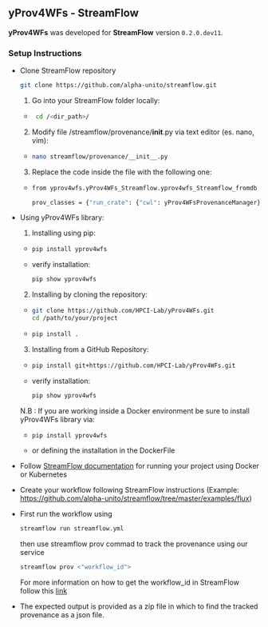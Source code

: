 ## yProv4WFs - StreamFlow
**yProv4WFs** was developed for **StreamFlow** version `0.2.0.dev11`.

### Setup Instructions
- Clone StreamFlow repository
   ```bash
   git clone https://github.com/alpha-unito/streamflow.git
   ```
   1. Go into your StreamFlow folder locally:
   * ```bash
      cd /<dir_path>/
     ```
   2. Modify file /streamflow/provenance/__init__.py via text editor (es. nano, vim):
   * ```bash
     nano streamflow/provenance/__init__.py
     ```
   3. Replace the code inside the file with the following one:
   * ```bash
     from yprov4wfs.yProv4WFs_Streamflow.yprov4wfs_Streamflow_fromdb import yProv4WFsProvenanceManager
     
     prov_classes = {"run_crate": {"cwl": yProv4WFsProvenanceManager}}
     ```

- Using yProv4WFs library:
  1. Installing using pip:
    * ```bash
      pip install yprov4wfs
      ```
    * verify installation: 
      ```bash
      pip show yprov4wfs
      ```
  2. Installing by cloning the repository:
    * ```bash
      git clone https://github.com/HPCI-Lab/yProv4WFs.git
      cd /path/to/your/project
      ```
    * ```bash
      pip install .
      ```
  3. Installing from a GitHub Repository:
     
    * ```bash
      pip install git+https://github.com/HPCI-Lab/yProv4WFs.git
      ```
    * verify installation: 
      ```bash
      pip show yprov4wfs
      ```
  
  N.B : If you are working inside a Docker environment be sure to install yProv4WFs library via:
    * ```bash
      pip install yprov4wfs
      ```
    * or defining the installation in the DockerFile
<!--
- Add StreamFlow folder into your own project
-->

- Follow [StreamFlow documentation](https://github.com/alpha-unito/streamflow/blob/master/README.md) for running your project using Docker or Kubernetes 

- Create your workflow following StreamFlow instructions
  (Example: https://github.com/alpha-unito/streamflow/tree/master/examples/flux)

- First run the workflow using
  ```bash
  streamflow run streamflow.yml
  ```

  then use streamflow prov commad to track the provenance using our service
  ```bash
  streamflow prov <"workflow_id">
  ```

  For more information on how to get the workflow_id in StreamFlow follow this
  [link](https://github.com/HPCI-Lab/yProv4WFs/blob/main/yprov4wfs/yProv4WFs_Streamflow/HowToGet_StreamFlow_workflowID.md)

- The expected output is provided as a zip file in which to find the tracked provenance as a json file.
